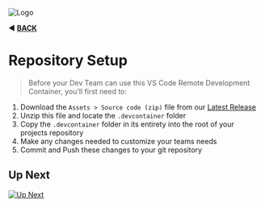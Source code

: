 ![Logo](https://sfccdevops.s3.amazonaws.com/logo-128.png "Logo")

:arrow_backward: **[BACK](../README.md)**

Repository Setup
===

> Before your Dev Team can use this VS Code Remote Development Container, you'll first need to:

1. Download the `Assets > Source code (zip)` file from our [Latest Release](https://github.com/sfccdevops/sfcc-vscode-remote/releases/latest)
2. Unzip this file and locate the `.devcontainer` folder
3. Copy the `.devcontainer` folder in its entirety into the root of your projects repository
4. Make any changes needed to customize your teams needs
5. Commit and Push these changes to your git repository

Up Next
---

[![Up Next](https://img.shields.io/badge/Next-Prerequisites-blue.svg?style=for-the-badge&logo=github&logoColor=ffffff&logoWidth=16)](./prerequisites.md)

